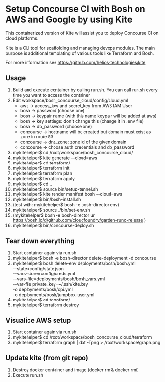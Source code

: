 # Setup Concourse CI with Bosh on AWS and Google by using Kite

This containerized version of Kite will assist you to deploy Concourse CI on cloud platforms.

Kite is a CLI tool for scaffolding and managing devops modules. The main purpose is additional templating of various tools like Terraform and Bosh.

For more information see https://github.com/helios-technologies/kite

## Usage

1. Build and execute container by calling run.sh. You can call run.sh every time you want to access the container
2. Edit workspace/bosh_concourse_cloud/config/cloud.yml
	- aws -> access_key and secret_key from AWS IAM User
	- bosh -> password (choose one)
	- bosh -> keypair name (with this name keypair will be added at aws)
	- bosh -> key settings: don't change this (change it in .env file)
	- bosh -> db_password (choose one)
	- concourse -> hostname will be created but domain must exist as zone in route 53
	- concourse -> dns_zone: zone id of the given domain
	- concourse -> choose auth credentials and db_password
3. mykitehelper$ cd /root/workspace/bosh_concourse_cloud/
4. mykitehelper$ kite generate --cloud=aws
5. mykitehelper$ cd terraform/
6. mykitehelper$ terraform init
7. mykitehelper$ terraform plan
8. mykitehelper$ terraform apply
9. mykitehelper$ cd ..
10. mykitehelper$ source bin/setup-tunnel.sh
11. mykitehelper$ kite render manifest bosh --cloud=aws
12. mykitehelper$ bin/bosh-install.sh
13. (test with: mykitehelper$ bosh -e bosh-director env)
14. mykitehelper$ source ./bin/set-env.sh
15. (mykitehelper$ bosh -e bosh-director ur https://bosh.io/d/github.com/cloudfoundry/garden-runc-release )
16. mykitehelper$ bin/concourse-deploy.sh

## Tear down everything

1. Start container again via run.sh
2. mykitehelper$ bosh -e bosh-director delete-deployment -d concourse
3. mykitehelper$ bosh delete-env deployments/bosh/bosh.yml \
  --state=config/state.json \
  --vars-store=config/creds.yml \
  --vars-file=deployments/bosh/bosh_vars.yml \
  --var-file private_key=~/.ssh/kite.key \
  -o deployments/bosh/cpi.yml \
  -o deployments/bosh/jumpbox-user.yml
4. mykitehelper$ cd terraform/
5. mykitehelper$ terraform destroy

## Visualice AWS setup

1. Start container again via run.sh
2. mykitehelper$ cd /root/workspace/bosh_concourse_cloud/terraform
3. mykitehelper$ terraform graph | dot -Tpng > /root/workspace/graph.png

## Update kite (from git repo)

1. Destroy docker container and image (docker rm & docker rmi)
2. Execute run.sh
